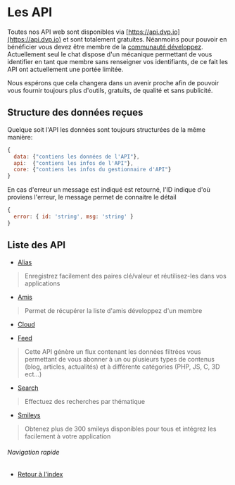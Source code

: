 # Les API

Toutes nos API web sont disponibles via [https://api.dvp.io](https://api.dvp.io) et sont totalement gratuites. Néanmoins pour pouvoir en bénéficier vous devez être membre de la 
[communauté développez](http://www.developpez.net). Actuellement seul le chat dispose d'un mécanique permettant de vous identifier en tant que membre sans renseigner vos identifiants, de ce fait les API
ont actuellement une portée limitée.

Nous espérons que cela changera dans un avenir proche afin de pouvoir vous fournir toujours plus d'outils, gratuits, de qualité et sans publicité.

## Structure des données reçues

Quelque soit l'API les données sont toujours structurées de la même manière:
```Javascript
{
  data: {"contiens les données de l'API"},
  api:  {"contiens les infos de l'API"},
  core: {"contiens les infos du gestionnaire d'API"}
}
```

En cas d'erreur un message est indiqué est retourné, l'ID indique d'où proviens l'erreur, le message permet de connaitre le détail 
```Javascript
{
  error: { id: 'string', msg: 'string' }
}
```

## Liste des API

* [Alias](./alias.md)
> Enregistrez facilement des paires clé/valeur et réutilisez-les dans vos applications

* [Amis](./amis.md)
> Permet de récupérer la liste d'amis développez d'un membre

* [Cloud](./cloud.md)

* [Feed](./feed.md)
> Cette API génère un flux contenant les données filtrées vous permettant de vous abonner à un ou plusieurs types de contenus (blog, articles, actualités) et à différente catégories (PHP, JS, C, 3D ect...)

* [Search](./search.md)
> Effectuez des recherches par thématique

* [Smileys](./smileys.md)
> Obtenez plus de 300 smileys disponibles pour tous et intégrez les facilement à votre application


###### Navigation rapide
* [Retour à l'index](../README.md)